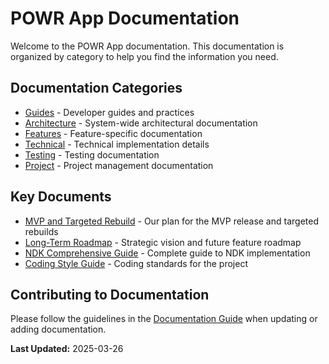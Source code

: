 # POWR App Documentation

Welcome to the POWR App documentation. This documentation is organized by category to help you find the information you need.

## Documentation Categories

- [Guides](./guides/index.md) - Developer guides and practices
- [Architecture](./architecture/index.md) - System-wide architectural documentation
- [Features](./features/index.md) - Feature-specific documentation
- [Technical](./technical/index.md) - Technical implementation details
- [Testing](./testing/index.md) - Testing documentation
- [Project](./project/index.md) - Project management documentation

## Key Documents

- [MVP and Targeted Rebuild](./project/mvp_and_rebuild.md) - Our plan for the MVP release and targeted rebuilds
- [Long-Term Roadmap](./project/long_term_roadmap.md) - Strategic vision and future feature roadmap
- [NDK Comprehensive Guide](./technical/ndk/comprehensive_guide.md) - Complete guide to NDK implementation
- [Coding Style Guide](./guides/coding_style.md) - Coding standards for the project

## Contributing to Documentation

Please follow the guidelines in the [Documentation Guide](./guides/documentation_guide.md) when updating or adding documentation.

**Last Updated:** 2025-03-26
